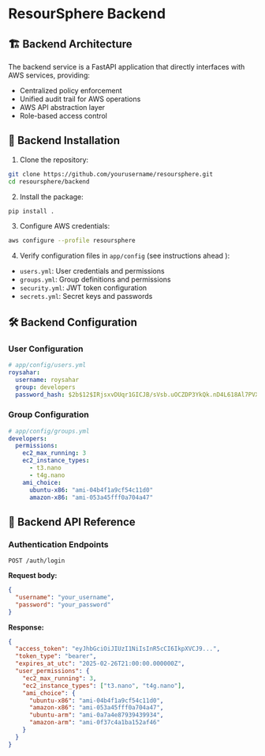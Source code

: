 # ResourSphere Backend

## 🏗️ Backend Architecture
The backend service is a FastAPI application that directly interfaces with AWS services, providing:
- Centralized policy enforcement
- Unified audit trail for AWS operations
- AWS API abstraction layer
- Role-based access control

## 🔧 Backend Installation

1. Clone the repository:
```bash
git clone https://github.com/yourusername/resoursphere.git
cd resoursphere/backend
```

2. Install the package:
```bash
pip install .
```

3. Configure AWS credentials:
```bash
aws configure --profile resoursphere
```

4. Verify configuration files in `app/config` (see instructions ahead ):
- `users.yml`: User credentials and permissions
- `groups.yml`: Group definitions and permissions
- `security.yml`: JWT token configuration
- `secrets.yml`: Secret keys and passwords

## 🛠️ Backend Configuration

### User Configuration
```yaml
# app/config/users.yml
roysahar:
  username: roysahar
  group: developers
  password_hash: $2b$12$IRjsxvDUqr1GICJB/sVsb.uOCZDP3YkQk.nD4L618Al7PVXiPo.Fu
```

### Group Configuration
```yaml
# app/config/groups.yml
developers:
  permissions:
    ec2_max_running: 3
    ec2_instance_types:
      - t3.nano
      - t4g.nano
    ami_choice:
      ubuntu-x86: "ami-04b4f1a9cf54c11d0"
      amazon-x86: "ami-053a45fff0a704a47"
```


## 🚀 Backend API Reference

### Authentication Endpoints

```
POST /auth/login
```

**Request body:**
```json
{
  "username": "your_username",
  "password": "your_password"
}
```

**Response:**
```json
{
  "access_token": "eyJhbGciOiJIUzI1NiIsInR5cCI6IkpXVCJ9...",
  "token_type": "bearer",
  "expires_at_utc": "2025-02-26T21:00:00.000000Z",
  "user_permissions": {
    "ec2_max_running": 3,
    "ec2_instance_types": ["t3.nano", "t4g.nano"],
    "ami_choice": {
      "ubuntu-x86": "ami-04b4f1a9cf54c11d0",
      "amazon-x86": "ami-053a45fff0a704a47",
      "ubuntu-arm": "ami-0a7a4e87939439934",
      "amazon-arm": "ami-0f37c4a1ba152af46"
    }
  }
}
```